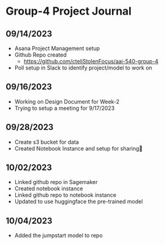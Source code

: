 # Group-4 Project Journal

## 09/14/2023
- Asana Project Management setup
- Github Repo created
  - https://github.com/cteliStolenFocus/aai-540-group-4
- Poll setup in Slack to identify project/model to work on

## 09/16/2023
- Working on Design Document for Week-2
- Trying to setup a meeting for 9/17/2023

## 09/28/2023
- Create s3 bucket for data
- Created Notebook Instance and setup for sharing🚡

## 10/02/2023
- Linked github repo in Sagemaker
- Created notebook instance
- Linked github repo to notebook instance
- Updated to use huggingface the pre-trained model

## 10/04/2023
- Added the jumpstart model to repo
